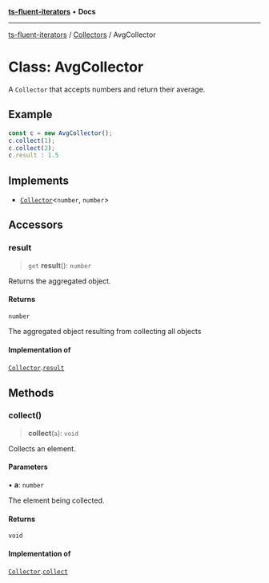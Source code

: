[**ts-fluent-iterators**](../../../README.md) • **Docs**

---

[ts-fluent-iterators](../../../README.md) / [Collectors](../README.md) / AvgCollector

# Class: AvgCollector

A `Collector` that accepts numbers and return their average.

## Example

```ts
const c = new AvgCollector();
c.collect(1);
c.collect(2);
c.result : 1.5
```

## Implements

- [`Collector`](../interfaces/Collector.md)\<`number`, `number`\>

## Accessors

### result

> `get` **result**(): `number`

Returns the aggregated object.

#### Returns

`number`

The aggregated object resulting from collecting all objects

#### Implementation of

[`Collector`](../interfaces/Collector.md).[`result`](../interfaces/Collector.md#result)

## Methods

### collect()

> **collect**(`a`): `void`

Collects an element.

#### Parameters

• **a**: `number`

The element being collected.

#### Returns

`void`

#### Implementation of

[`Collector`](../interfaces/Collector.md).[`collect`](../interfaces/Collector.md#collect)
